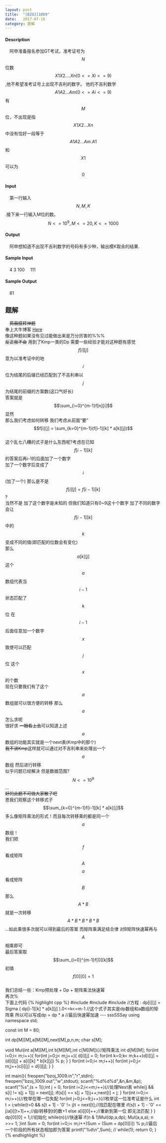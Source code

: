 ```yaml
---
layout: post
title:  "[BZOJ]1009"
date:   2017-07-16
category: 题解
---
```

#### Description
　阿申准备报名参加GT考试，准考证号为$$N$$位数$$X1X2....Xn(0<=Xi<=9)$$,他不希望准考证号上出现不吉利的数字。
他的不吉利数学$$A1A2...Am(0<=Ai<=9)$$有$$M$$位，不出现是指$$X1X2...Xn$$中没有恰好一段等于$$A1A2...Am. A1$$和$$X1$$可以为$$0$$
#### Input
　第一行输入$$N,M,K$$.接下来一行输入M位的数。 $$N<=10^9,M<=20,K<=1000$$
#### Output
　阿申想知道不出现不吉利数字的号码有多少种，输出模K取余的结果.
#### Sample Input
　4 3 100
　111
#### Sample Output
　81

## 题解
　~~蒟蒻膜拜神题~~     
  奉上大牛博客 [Here](http://blog.csdn.net/cjk_cjk/article/details/43038377)  
像这种题如果没有见过能做出来是万分厉害的%%%     
~~反正我不会~~ 用到了Kmp一类的Dp 需要一些经验才能对这种题有感觉   
$$f[i][j]$$意为以准考证中的地$$i$$位为结尾的后缀已经匹配到了不吉利串以$$j$$为结尾的前缀的方案数(这口气好长)   
答案就是$$\sum_{i=0}^{m-1}f[n][i]$$显然   
那么我们考虑如何转移 我们考虑从前面“要”   
$$f[i][j] = \sum_{k=0}^{m-1}(f[i-1][k] * a[k][j])$$     
这个乱七八糟的式子是什么东西呢?考虑在已知$$f[i-1][k]$$的答案后再i-1的后面加了一个数字     
加了一个数字后变成了$$i$$(加了一个) 那么是不是$$f[i][j] = f[i-1][k]$$?     
当然不是 加了这个数字是未知的 但我们知道只有0~9这十个数字 加了不同的数字会让$$f[i-1][k]$$中的$$k$$变成不同的值(即匹配的位数会有变化)     
那么$$a[k][j]$$这个$$a$$数组代表当$$i-1$$状态匹配了$$k$$位 在$$i-1$$后面任意加一个数字$$x$$致使可以匹配$$j$$位 这个$$x$$的个数   
现在只要我们有了这个$$a$$数组就可以很方便的转移 那么$$a$$怎么求呢  
很好求 ~~一眼看上去~~可以知道上述$$a$$数组的功能其实就是一个next表(Kmp中的那个)   
~~我不讲Kmp~~这样就可以通过对不吉利串来处理出一个$$a$$数组 然后进行转移  
似乎问题已经解决 但是数据范围?$$N <= 10 ^ 9$$ ...     
~~好的此题不可做大家散了吧~~    
恩我们观察这个转移式子 $$\sum_{k=0}^{m-1}f[i-1][k] * a[k][j]$$ 多么像矩阵乘法的形式！而且每次转移乘的都是同一个$$a$$数组！    
我们把$$f$$看成矩阵$$A$$ $$a$$看成矩阵$$B$$ 那么$$A * B$$就是一次转移  
$$A * B * B * B * B$$ ...如此乘很多次就可以得到最后的答案 而矩阵乘满足结合律 对B矩阵快速幂再与$$A$$相乘即可  
最后答案取$$\sum_{i=0}^{m-1}f[0][k]$$初值$$f[0][0] = 1$$   
我们总结一些：Kmp预处理 + Dp + 矩阵乘法快速幂    
再次%     
下面上代码
{% highlight cpp %}
#include <cstdio>
#include <cstring>
#include <iostream>
//方程 : dp[i][j] = Sigma ( dp[i-1][k] * a[k][j] ).0<=k<=m-1
//这个式子其实是dp数组和a数组的矩阵乘 所以可以写成dp = dp * a
//最后快速幂加速 --- sssSSSay
using namespace std;

const int M = 80;

int dp[M][M],a[M][M],next[M],p,n,m;
char s[M];

void Mul(int a[M][M],int b[M][M],int c[M][M]){//矩阵乘法
    int d[M][M];
    for(int i=0;i< m;i++){
        for(int j=0;j< m;j++){
            d[i][j] = 0;
            for(int k=0;k< m;k++)d[i][j] = (d[i][j] + a[i][k] * b[k][j]) % p;
        }
    }
    for(int i=0;i< m;i++){
        for(int j=0;j< m;j++)c[i][j] = d[i][j];
    }
}

int main(){
    freopen("bzoj_1009.in","r",stdin);
    freopen("bzoj_1009.out","w",stdout);
    scanf("%d%d%d",&n,&m,&p);
    scanf("%s",(s + 1));int j = 0;
    for(int i=2;i<=m;i++){//处理Next表
        while(j && s[i] != s[j + 1])j = next[j];
        if(s[i] == s[j + 1])j++;next[i] = j;
    }
    for(int i=0;i< m;i++){//枚举在哪一位失配
        for(int j=0;j<=9;j++){//枚举这一位准考证是什么
            int t = i;while(t>0 && s[t + 1] - '0' != j)t = next[t];//找匹配在哪里
            if(s[t + 1] - '0' == j)a[i][t+1]++;//由i转移到t的数+1
            else a[i][0]++;//重新到第一位 即无法匹配
        }
    }
    dp[0][0] = 1;//初始化
    while(n){//快速幂
        if(n & 1)Mul(dp,a,dp);
        Mul(a,a,a);
        n >>= 1;
    }int Sum = 0;
    for(int i=0;i< m;i++)Sum = (Sum + dp[0][i]) % p;//最后一个阶段的所有状态相加即为答案
    printf("%d\n",Sum);
    // while(1);
    return 0;
}
{% endhighlight %}
